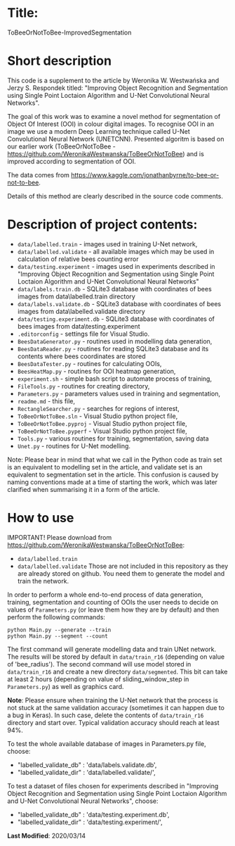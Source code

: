 # Title:
ToBeeOrNotToBee-ImprovedSegmentation 

# Short description

This code is a supplement to the article by Weronika W. Westwańska and Jerzy S. Respondek titled:
"Improving Object Recognition and Segmentation using Single Point Loctaion Algorithm and U-Net Convolutional Neural Networks".

The goal of this work was to examine a novel method for segmentation of Object Of Interest (OOI) in colour digital images. To recognise OOI in an image we use a modern Deep Learning technique called U-Net Convolutional Neural Network (UNETCNN). Presented algoritm is based on our earlier work (ToBeeOrNotToBee -  https://github.com/WeronikaWestwanska/ToBeeOrNotToBee) and is improved according to segmentation of OOI.

The data comes from https://www.kaggle.com/jonathanbyrne/to-bee-or-not-to-bee. 

Details of this method are clearly described in the source code comments.


# Description of project contents:

- `data/labelled.train` - images used in training U-Net network,
- `data/labelled.validate` - all available images which may be used in calculation of relative bees counting error
- `data/testing.experiment` - images used in experiments described in "Improving Object Recognition and Segmentation using Single Point Loctaion Algorithm and U-Net Convolutional Neural Networks"
- `data/labels.train.db` - SQLite3 database with coordinates of bees images from data\labelled.train directory
- `data/labels.validate.db` - SQLite3 database with coordinates of bees images from data\labelled.validate directory
- `data/testing.experiment.db` - SQLite3 database with coordinates of bees images from data\testing.experiment
- `.editorconfig` - settings file for Visual Studio.
- `BeesDataGenerator.py` - routines used in modelling data generation,
- `BeesDataReader.py` - routines for reading SQLite3 database and its contents where bees coordinates are stored
- `BeesDataTester.py` - routines for calculating OOIs,
- `BeesHeatMap.py` - routines for OOI heatmap generation,
- `experiment.sh` - simple bash script to automate process of training,
- `FileTools.py` - routines for creating directory, 
- `Parameters.py` - parameters values used in training and segmentation,
- `readme.md` - this file,
- `RectangleSearcher.py` - searches for regions of interest,
- `ToBeeOrNotToBee.sln` - Visual Studio python project file,
- `ToBeeOrNotToBee.pyproj` - Visual Studio python project file,
- `ToBeeOrNotToBee.pyperf` - Visual Studio python project file,
- `Tools.py` - various routines for training, segmentation, saving data
- `Unet.py` - routines for U-Net modelling.


Note: Please bear in mind that what we call in the Python code as train set is an equivalent to modelling set in the article, and validate set is an equivalent to segmentation set in the article. This confusion is caused by naming conventions made at a time of starting the work, which was later clarified when summarising it in a form of the article.

# How to use

IMPORTANT! Please download from https://github.com/WeronikaWestwanska/ToBeeOrNotToBee:
- `data/labelled.train` 
- `data/labelled.validate` 
Those are not included in this repository as they are already stored on github. You need them to generate the model and train the network.

In order to perform a whole end-to-end process of data generation, training, segmentation and counting of OOIs the user needs to decide on values of `Parameters.py` (or leave them how they are by default) and then perform the following commands:
```
python Main.py --generate --train
python Main.py --segment --count
```

The first command will generate modelling data and train UNet network. The results will be stored by default in `data/train_r16` (depending on value of 'bee_radius').
The second command will use model stored in `data/train_r16` and create a new directory `data/segmented`. This bit can take at least 2 hours (depending on value of sliding_window_step in `Parameters.py`) as well as graphics card.

**Note**: Please ensure when training the U-Net network that the process is not stuck at the same validation accuracy (sometimes it can happen due to a bug in Keras). In such case, delete the contents of `data/train_r16` directory and start over. Typical validation accuracy should reach at least 94%.

To test the whole available database of images in Parameters.py file, choose:
- "labelled_validate_db"  : 'data/labels.validate.db',
- "labelled_validate_dir" : 'data/labelled.validate/',

To test a dataset of files chosen for experiments described in "Improving Object Recognition and Segmentation using Single Point Loctaion Algorithm and U-Net Convolutional Neural Networks", choose:
- "labelled_validate_db"  : 'data/testing.experiment.db',
- "labelled_validate_dir" : 'data/testing.experiment/',

**Last Modified**: 2020/03/14
